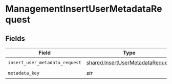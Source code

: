 # ManagementInsertUserMetadataRequest


## Fields

| Field                                                                                | Type                                                                                 | Required                                                                             | Description                                                                          |
| ------------------------------------------------------------------------------------ | ------------------------------------------------------------------------------------ | ------------------------------------------------------------------------------------ | ------------------------------------------------------------------------------------ |
| `insert_user_metadata_request`                                                       | [shared.InsertUserMetadataRequest](../../models/shared/insertusermetadatarequest.md) | :heavy_check_mark:                                                                   | N/A                                                                                  |
| `metadata_key`                                                                       | *str*                                                                                | :heavy_check_mark:                                                                   | N/A                                                                                  |
